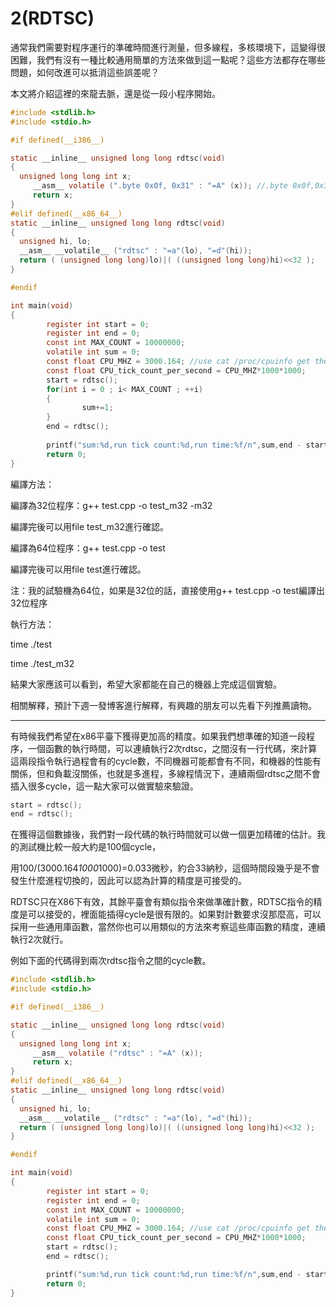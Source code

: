 # 2(RDTSC)


通常我們需要對程序運行的準確時間進行測量，但多線程，多核環境下，這變得很困難，我們有沒有一種比較通用簡單的方法來做到這一點呢？這些方法都存在哪些問題，如何改進可以抵消這些誤差呢？

本文將介紹這裡的來龍去脈，還是從一段小程序開始。


```c
#include <stdlib.h>
#include <stdio.h>

#if defined(__i386__)

static __inline__ unsigned long long rdtsc(void)
{
  unsigned long long int x;
     __asm__ volatile (".byte 0x0f, 0x31" : "=A" (x)); //.byte 0x0f,0x31等價於rdtsc，是另一種原始取機器碼的方式
     return x;                                                               //改成__asm__ volatile ("rdtsc" : "=A" (x)); 效果一樣
}                                                                                //關於操作碼可以參考文獻[2]
#elif defined(__x86_64__)
static __inline__ unsigned long long rdtsc(void)
{
  unsigned hi, lo;
  __asm__ __volatile__ ("rdtsc" : "=a"(lo), "=d"(hi));
  return ( (unsigned long long)lo)|( ((unsigned long long)hi)<<32 );
}

#endif

int main(void)
{
        register int start = 0;
        register int end = 0;
        const int MAX_COUNT = 10000000;
        volatile int sum = 0;
        const float CPU_MHZ = 3000.164; //use cat /proc/cpuinfo get the value
        const float CPU_tick_count_per_second = CPU_MHZ*1000*1000;
        start = rdtsc();
        for(int i = 0 ; i< MAX_COUNT ; ++i)
        {
                sum+=1;
        }
        end = rdtsc();
        
        printf("sum:%d,run tick count:%d,run time:%f/n",sum,end - start,(end -start)/CPU_tick_count_per_second);
        return 0;
}
```

編譯方法：

編譯為32位程序：g++ test.cpp -o test_m32 -m32

編譯完後可以用file test_m32進行確認。

 

編譯為64位程序：g++ test.cpp -o test

編譯完後可以用file test進行確認。

 

注：我的試驗機為64位，如果是32位的話，直接使用g++ test.cpp -o test編譯出32位程序

 

執行方法：

time ./test

time ./test_m32

結果大家應該可以看到，希望大家都能在自己的機器上完成這個實驗。

 

相關解釋，預計下週一發博客進行解釋，有興趣的朋友可以先看下列推薦讀物。



---

有時候我們希望在x86平臺下獲得更加高的精度。如果我們想準確的知道一段程序，一個函數的執行時間，可以連續執行2次rdtsc，之間沒有一行代碼，來計算這兩段指令執行過程會有的cycle數，不同機器可能都會有不同，和機器的性能有關係，但和負載沒關係，也就是多進程，多線程情況下，連續兩個rdtsc之間不會插入很多cycle，這一點大家可以做實驗來驗證。

```c
start = rdtsc();
end = rdtsc();
```

在獲得這個數據後，我們對一段代碼的執行時間就可以做一個更加精確的估計。我的測試機比較一般大約是100個cycle，

用100/(3000.164*1000*1000)=0.033微秒，約合33納秒，這個時間段幾乎是不會發生什麼進程切換的，因此可以認為計算的精度是可接受的。

RDTSC只在X86下有效，其餘平臺會有類似指令來做準確計數，RDTSC指令的精度是可以接受的，裡面能插得cycle是很有限的。如果對計數要求沒那麼高，可以採用一些通用庫函數，當然你也可以用類似的方法來考察這些庫函數的精度，連續執行2次就行。


例如下面的代碼得到兩次rdtsc指令之間的cycle數。


```c
#include <stdlib.h>
#include <stdio.h>

#if defined(__i386__)

static __inline__ unsigned long long rdtsc(void)
{
  unsigned long long int x;
     __asm__ volatile ("rdtsc" : "=A" (x));
     return x;
}
#elif defined(__x86_64__)
static __inline__ unsigned long long rdtsc(void)
{
  unsigned hi, lo;
  __asm__ __volatile__ ("rdtsc" : "=a"(lo), "=d"(hi));
  return ( (unsigned long long)lo)|( ((unsigned long long)hi)<<32 );
}

#endif

int main(void)
{
        register int start = 0;
        register int end = 0;
        const int MAX_COUNT = 10000000;
        volatile int sum = 0;
        const float CPU_MHZ = 3000.164; //use cat /proc/cpuinfo get the value
        const float CPU_tick_count_per_second = CPU_MHZ*1000*1000;
        start = rdtsc();
        end = rdtsc();

        printf("sum:%d,run tick count:%d,run time:%f/n",sum,end - start,(end -start)/CPU_tick_count_per_second);
        return 0;
}
```